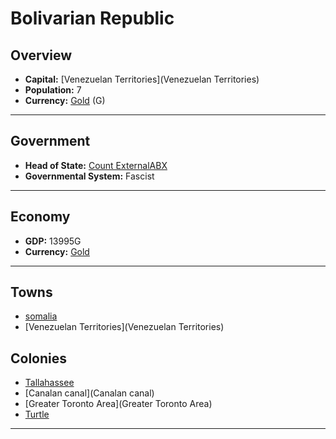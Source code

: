 # Bolivarian Republic

## Overview

- **Capital:** [Venezuelan Territories](Venezuelan Territories)
- **Population:** 7
- **Currency:** [Gold](Gold) (G)

---

## Government

- **Head of State:** [Count ExternalABX](ExternalABX)
- **Governmental System:** Fascist

---

## Economy

- **GDP:** <!-- GDP -->13995G<!-- GDP -->
- **Currency:** [Gold](Gold)

---

## Towns

- [somalia](somalia)
- [Venezuelan Territories](Venezuelan Territories)

## Colonies

- [Tallahassee](Tallahassee)
- [Canalan canal](Canalan canal)
- [Greater Toronto Area](Greater Toronto Area)
- [Turtle](Turtle)

---